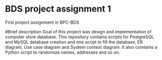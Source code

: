 # BDS project assignment 1
First project assignment in BPC-BDS

#Brief description
Goal of this project was design and implementation of computer store database. This repository contains scripts for PostgreSQL and MySQL database creation and one script to fill the database, ER diagram, Use case diagram and System context diagram. It also cointains a Python script to randomize names, addresses and so on.
